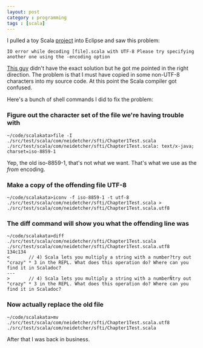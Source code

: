 ```yaml
---
layout: post
category : programming
tags : [scala]
---
```


I pulled a toy Scala [project](https://github.com/demian0311/scalakata) into Eclipse and saw this 
problem:

    IO error while decoding [file].scala with UTF-8 Please try specifying another one using the -encoding option

[This guy](http://p5wscala.wordpress.com/tag/encoding/) didn't have the exact solution but he got me pointed in the right direction.  The problem is that 
I must have copied in some non-UTF-8 characters into my source code.  At this point the Scala compiler
got confused.

Here's a bunch of shell commands I did to fix the problem:

### Figure out the character set of the file we're having trouble with
    ~/code/scalakata>file -I ./src/test/scala/com/neidetcher/sfti/Chapter1Test.scala
    ./src/test/scala/com/neidetcher/sfti/Chapter1Test.scala: text/x-java; charset=iso-8859-1
Yep, the old iso-8859-1, that's not what we want.  That's what we use as the *from* encoding.

### Make a copy of the offending file UTF-8
    ~/code/scalakata>iconv -f iso-8859-1 -t utf-8 ./src/test/scala/com/neidetcher/sfti/Chapter1Test.scala > ./src/test/scala/com/neidetcher/sfti/Chapter1Test.scala.utf8

### The diff command will show you what the offending line was 
    ~/code/scalakata>diff ./src/test/scala/com/neidetcher/sfti/Chapter1Test.scala ./src/test/scala/com/neidetcher/sfti/Chapter1Test.scala.utf8
    134c134
    < 		// 4) Scala lets you multiply a string with a number?try out "crazy" * 3 in the REPL. What does this operation do? Where can you find it in Scaladoc?
    ---
    > 		// 4) Scala lets you multiply a string with a numberÑtry out "crazy" * 3 in the REPL. What does this operation do? Where can you find it in Scaladoc?


### Now actually replace the old file  
    ~/code/scalakata>mv ./src/test/scala/com/neidetcher/sfti/Chapter1Test.scala.utf8 ./src/test/scala/com/neidetcher/sfti/Chapter1Test.scala

After that I was back in business.
